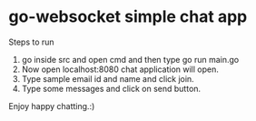 # go-websocket simple chat app
Steps to run
1. go inside src and open cmd and then type
  go run main.go
2. Now open localhost:8080 chat application will open.
3. Type sample email id and name and click join.
4. Type some messages and click on send button.

Enjoy happy chatting.:) 

